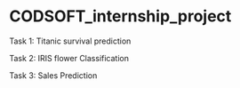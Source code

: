 # CODSOFT_internship_project
Task 1: Titanic survival prediction

Task 2: IRIS flower Classification

Task 3: Sales Prediction
